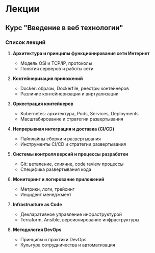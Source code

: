 # Лекции

## Курс "Введение в веб технологии"
### Список лекций

1. **Архитектура и принципы функционирования сети Интернет**
      - Модель OSI и TCP/IP, протоколы
      - Понятия серверов и работы сети

2. **Контейнеризация приложений**
      - Docker: образы, Dockerfile, реестры контейнеров
      - Различие контейнеризации и виртуализации

3. **Оркестрация контейнеров**
      - Kubernetes: архитектура, Pods, Services, Deployments
      - Масштабирование и стратегии развертывания

4. **Непрерывная интеграция и доставка (CI/CD)**
      - Пайплайны сборки и развертывания
      - Инструменты CI/CD и стратегии развертывания

5. **Системы контроля версий и процессы разработки**
      - Git: ветвление, слияние, code review процессы
      - Специфика развертывания кода

6. **Мониторинг и логирование приложений**
      - Метрики, логи, трейсинг
      - Инцидент менеджмент

7. **Infrastructure as Code**
      - Декларативное управление инфраструктурой
      - Terraform, Ansible, версионирование инфраструктуры

8. **Методология DevOps**
      - Принципы и практики DevOps
      - Культура сотрудничества и автоматизация

